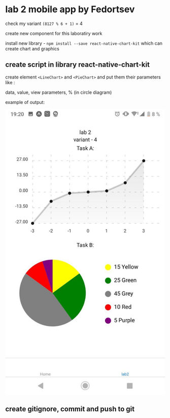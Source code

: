 # lab 2 mobile app by Fedortsev

check my variant `(8127 % 6 + 1)` = 4

create new component for this laboratiry work

install new library - `npm install --save react-native-chart-kit` which can create chart and graphics

## create script in library react-native-chart-kit

create element `<LineChart>` and `<PieChart>` and put them their parameters like :

data, value, view parameters, % (in circle diagram)

example of output:

![example](img/2.jpg)

## create gitignore, commit and push to git
